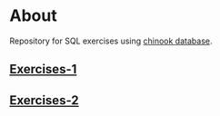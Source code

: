 # About
Repository for SQL exercises using [chinook database](https://github.com/lerocha/chinook-database).

## [Exercises-1](exercises-1.md)
## [Exercises-2](exercises-2.md)